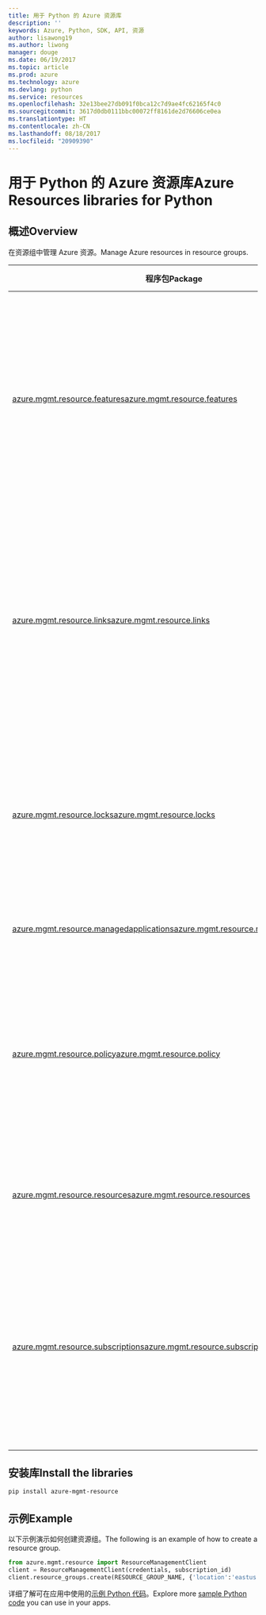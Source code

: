 ```yaml
---
title: 用于 Python 的 Azure 资源库
description: ''
keywords: Azure, Python, SDK, API, 资源
author: lisawong19
ms.author: liwong
manager: douge
ms.date: 06/19/2017
ms.topic: article
ms.prod: azure
ms.technology: azure
ms.devlang: python
ms.service: resources
ms.openlocfilehash: 32e13bee27db091f0bca12c7d9ae4fc62165f4c0
ms.sourcegitcommit: 3617d0db0111bbc00072ff8161de2d76606ce0ea
ms.translationtype: HT
ms.contentlocale: zh-CN
ms.lasthandoff: 08/18/2017
ms.locfileid: "20909390"
---
```

# <a name="azure-resources-libraries-for-python"></a><span data-ttu-id="2c868-103">用于 Python 的 Azure 资源库</span><span class="sxs-lookup"><span data-stu-id="2c868-103">Azure Resources libraries for Python</span></span> 

## <a name="overview"></a><span data-ttu-id="2c868-104">概述</span><span class="sxs-lookup"><span data-stu-id="2c868-104">Overview</span></span> 
<span data-ttu-id="2c868-105">在资源组中管理 Azure 资源。</span><span class="sxs-lookup"><span data-stu-id="2c868-105">Manage Azure resources in resource groups.</span></span>

| <span data-ttu-id="2c868-106">程序包</span><span class="sxs-lookup"><span data-stu-id="2c868-106">Package</span></span>  |  <span data-ttu-id="2c868-107">说明</span><span class="sxs-lookup"><span data-stu-id="2c868-107">Description</span></span> |
|---|---|
|<span data-ttu-id="2c868-108">[azure.mgmt.resource.features][1]</span><span class="sxs-lookup"><span data-stu-id="2c868-108">[azure.mgmt.resource.features][1]</span></span>|<span data-ttu-id="2c868-109">Azure 功能公开控制 (AFEC) 提供一个机制让资源提供程序控制公开给用户的功能。</span><span class="sxs-lookup"><span data-stu-id="2c868-109">Azure Feature Exposure Control (AFEC) provides a mechanism for the resource providers to control feature exposure to users.</span></span>|
|<span data-ttu-id="2c868-110">[azure.mgmt.resource.links][2]</span><span class="sxs-lookup"><span data-stu-id="2c868-110">[azure.mgmt.resource.links][2]</span></span>|<span data-ttu-id="2c868-111">Azure 资源可以链接在一起，以构成逻辑关系。</span><span class="sxs-lookup"><span data-stu-id="2c868-111">Azure resources can be linked together to form logical relationships.</span></span> <span data-ttu-id="2c868-112">可以在属于不同资源组的资源之间建立链接。</span><span class="sxs-lookup"><span data-stu-id="2c868-112">You can establish links between resources belonging to different resource groups.</span></span>|
|<span data-ttu-id="2c868-113">[azure.mgmt.resource.locks][3]</span><span class="sxs-lookup"><span data-stu-id="2c868-113">[azure.mgmt.resource.locks][3]</span></span>|<span data-ttu-id="2c868-114">可以锁定 Azure 资源，防止组织中的其他用户删除或修改资源。</span><span class="sxs-lookup"><span data-stu-id="2c868-114">Azure resources can be locked to prevent other users in your organization from deleting or modifying resources.</span></span>|
|<span data-ttu-id="2c868-115">[azure.mgmt.resource.managedapplications][4]</span><span class="sxs-lookup"><span data-stu-id="2c868-115">[azure.mgmt.resource.managedapplications][4]</span></span>|<span data-ttu-id="2c868-116">ARM 托管应用程序（设备）。</span><span class="sxs-lookup"><span data-stu-id="2c868-116">ARM managed applications (appliances).</span></span>|
|<span data-ttu-id="2c868-117">[azure.mgmt.resource.policy][5]</span><span class="sxs-lookup"><span data-stu-id="2c868-117">[azure.mgmt.resource.policy][5]</span></span>|<span data-ttu-id="2c868-118">若要管理和控制对资源的访问，可以定义并在某个范围内分配自定义的策略。</span><span class="sxs-lookup"><span data-stu-id="2c868-118">To manage and control access to your resources, you can define customized policies and assign them at a scope.</span></span>|
|<span data-ttu-id="2c868-119">[azure.mgmt.resource.resources][6]</span><span class="sxs-lookup"><span data-stu-id="2c868-119">[azure.mgmt.resource.resources][6]</span></span>| <span data-ttu-id="2c868-120">提供用于处理资源和资源组的操作。</span><span class="sxs-lookup"><span data-stu-id="2c868-120">Provides operations for working with resources and resource groups.</span></span>|
|<span data-ttu-id="2c868-121">[azure.mgmt.resource.subscriptions][7]</span><span class="sxs-lookup"><span data-stu-id="2c868-121">[azure.mgmt.resource.subscriptions][7]</span></span>|<span data-ttu-id="2c868-122">所有资源组和资源都在订阅中。</span><span class="sxs-lookup"><span data-stu-id="2c868-122">All resource groups and resources exist within subscriptions.</span></span> <span data-ttu-id="2c868-123">使用这些操作可以获取有关订阅和租户的信息。</span><span class="sxs-lookup"><span data-stu-id="2c868-123">These operation enable you get information about your subscriptions and tenants.</span></span>|

[1]: /python/api/azure.mgmt.resource.features
[2]: /python/api/azure.mgmt.resource.links
[3]: /python/api/azure.mgmt.resource.locks
[4]: /python/api/azure.mgmt.resource.managedapplications
[5]: /python/api/azure.mgmt.resource.policy
[6]: /python/api/azure.mgmt.resource.resources
[7]: /python/api/azure.mgmt.resource.subscriptions

## <a name="install-the-libraries"></a><span data-ttu-id="2c868-124">安装库</span><span class="sxs-lookup"><span data-stu-id="2c868-124">Install the libraries</span></span> 
```bash
pip install azure-mgmt-resource
```

## <a name="example"></a><span data-ttu-id="2c868-125">示例</span><span class="sxs-lookup"><span data-stu-id="2c868-125">Example</span></span>
<span data-ttu-id="2c868-126">以下示例演示如何创建资源组。</span><span class="sxs-lookup"><span data-stu-id="2c868-126">The following is an example of how to create a resource group.</span></span> 

```python
from azure.mgmt.resource import ResourceManagementClient
client = ResourceManagementClient(credentials, subscription_id)
client.resource_groups.create(RESOURCE_GROUP_NAME, {'location':'eastus'})
```

<span data-ttu-id="2c868-127">详细了解可在应用中使用的[示例 Python 代码](https://azure.microsoft.com/resources/samples/?platform=python)。</span><span class="sxs-lookup"><span data-stu-id="2c868-127">Explore more [sample Python code](https://azure.microsoft.com/resources/samples/?platform=python) you can use in your apps.</span></span> 